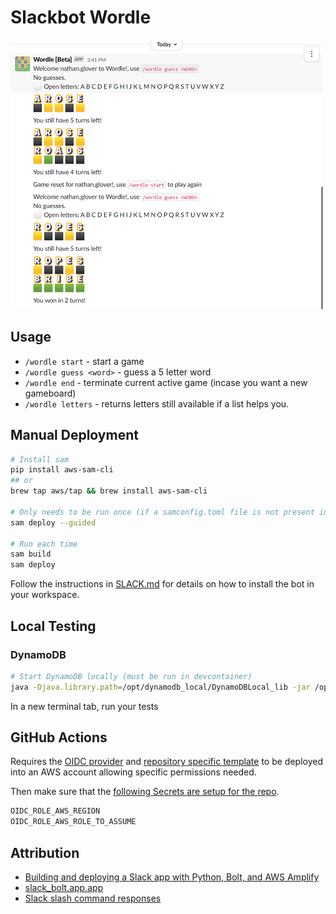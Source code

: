 # Slackbot Wordle

![Slackbot Example](img/sample.png)

## Usage

* `/wordle start` - start a game
* `/wordle guess <word>` - guess a 5 letter word
* `/wordle end` - terminate current active game (incase you want a new gameboard)
* `/wordle letters` - returns letters still available if a list helps you.

## Manual Deployment

```bash
# Install sam
pip install aws-sam-cli
## or
brew tap aws/tap && brew install aws-sam-cli

# Only needs to be run once (if a samconfig.toml file is not present in samconfig.toml)
sam deploy --guided

# Run each time
sam build
sam deploy
```

Follow the instructions in [SLACK.md](./SLACK.md) for details on how to install the bot in your workspace.

## Local Testing

### DynamoDB

```bash
# Start DynamoDB locally (must be run in devcontainer)
java -Djava.library.path=/opt/dynamodb_local/DynamoDBLocal_lib -jar /opt/dynamodb_local/DynamoDBLocal.jar -sharedDb
```

In a new terminal tab, run your tests

## GitHub Actions

Requires the [OIDC provider](.github/cfn/oidc-provider.yml) and [repository specific template](.github/cfn/oidc.yml) to be deployed into an AWS account allowing specific permissions needed.

Then make sure that the [following Secrets are setup for the repo](https://github.com/t04glovern/slackbot-wordle/settings/secrets/actions).

```bash
OIDC_ROLE_AWS_REGION
OIDC_ROLE_AWS_ROLE_TO_ASSUME
```

## Attribution

* [Building and deploying a Slack app with Python, Bolt, and AWS Amplify](https://www.xiegerts.com/post/slack-app-bolt-python-amplify/)
* [slack_bolt.app.app](https://slack.dev/bolt-python/api-docs/slack_bolt/app/app.html#slack_bolt.app.app.App)
* [Slack slash command responses](https://api.slack.com/interactivity/slash-commands#app_command_handling)
